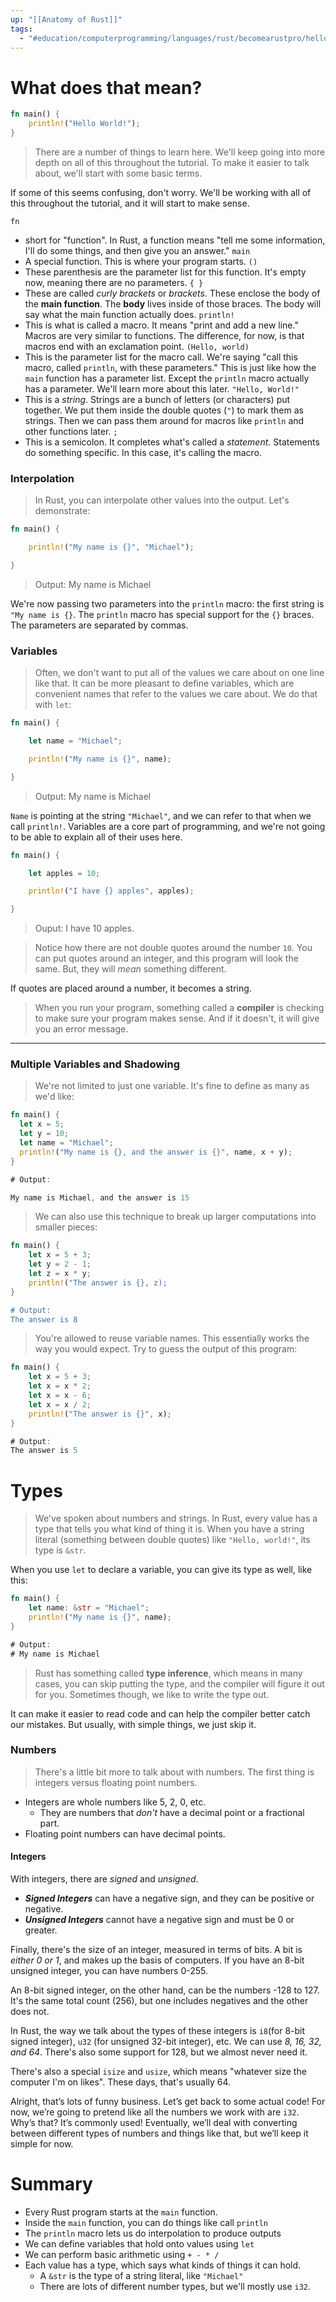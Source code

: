 ```yaml
---
up: "[[Anatomy of Rust]]"
tags:
  - "#education/computerprogramming/languages/rust/becomearustpro/helloworld"
---
```


# What does that mean?

```rust
fn main() {
    println!("Hello World!");
}
```

> There are a number of things to learn here. We'll keep going into more depth on all of this throughout the tutorial. To make it easier to talk about, we'll start with some basic terms. 

If some of this seems confusing, don't worry. We'll be working with all of this throughout the tutorial, and it will start to make sense.

`fn`
- short for "function". In Rust, a function means "tell me some information, I'll do some things, and then give you an answer."
`main`
- A special function. This is where your program starts.
`()`
- These parenthesis are the parameter list for this function. It's empty now, meaning there are no parameters. 
`{ }`
- These are called *curly brackets* or *brackets*. These enclose the body of the **main function**. The **body** lives inside of those braces. The body will say what the main function actually does.
`println!`
- This is what is called a macro. It means "print and add a new line." Macros are very similar to functions. The difference, for now, is that macros end with an exclamation point.
`(Hello, world)`
- This is the parameter list for the macro call. We're saying "call this macro, called `println`, with these parameters." This is just like how the `main` function has a parameter list. Except the `println` macro actually has a parameter. We'll learn more about this later.
`"Hello, World!"`
- This is a *string*. Strings are a bunch of letters (or characters) put together. We put them inside the double quotes (`"`) to mark them as strings. Then we can pass them around for macros like `println` and other functions later.
`;`
- This is a semicolon. It completes what's called a *statement*. Statements do something specific. In this case, it's calling the macro.

### Interpolation

> In Rust, you can interpolate other values into the output. Let's demonstrate:

```rust
fn main() {

    println!("My name is {}", "Michael");

}
```
> Output: My name is Michael

We're now passing two parameters into the `println` macro: the first string is `"My name is {}`. The `println` macro has special support for the `{}` braces. The parameters are separated by commas.

### Variables

> Often, we don't want to put all of the values we care about on one line like that. It can be more pleasant to define variables, which are convenient names that refer to the values we care about. We do that with `let`:

```rust
fn main() {

    let name = "Michael";

    println!("My name is {}", name);

}
```
>Output: My name is Michael

`Name` is pointing at the string `"Michael"`, and we can refer to that when we call `println!`. Variables are a core part of programming, and we're not going to be able to explain all of their uses here. 

```rust
fn main() {

    let apples = 10;

    println!("I have {} apples", apples);

}
```
> Ouput:
> I have 10 apples. 

> Notice how there are not double quotes around the number `10`. 
> 	You can put quotes around an integer, and this program will look the same.
> 	But, they will *mean* something different. 

If quotes are placed around a number, it becomes a string. 

> When you run your program, something called a **compiler** is checking to make sure your program makes sense. And if it doesn't, it will give you an error message. 

---

### Multiple Variables and Shadowing

> We're not limited to just one variable. It's fine to define as many as we'd like:

```Rust
fn main() {
  let x = 5;
  let y = 10;
  let name = "Michael";
  println!("My name is {}, and the answer is {}", name, x + y);
}

# Output:

My name is Michael, and the answer is 15
```

> We can also use this technique to break up larger computations into smaller pieces:

```Rust
fn main() {
    let x = 5 + 3;
    let y = 2 - 1;
    let z = x * y;
    println!("The answer is {}, z);
}

# Output:
The answer is 8
```

> You're allowed to reuse variable names. This essentially works the way you would expect. Try to guess the output of this program:

```Rust
fn main() {
    let x = 5 + 3;
    let x = x * 2;
    let x = x - 6;
    let x = x / 2;
    println!("The answer is {}", x);
}

# Output:
The answer is 5
```

# Types

> We've spoken about numbers and strings. In Rust, every value has a type that tells you what kind of thing it is. When you have a string literal (something between double quotes) like `"Hello, world!"`, its type is `&str`.

When you use `let` to declare a variable, you can give its type as well, like this:

```Rust
fn main() {
    let name: &str = "Michael";
    println!("My name is {}", name);
}

# Output:
# My name is Michael
```

> Rust has something called **type inference**, which means in many cases, you can skip putting the type, and the compiler will figure it out for you. Sometimes though, we like to write the type out. 

It can make it easier to read code and can help the compiler better catch our mistakes. But usually, with simple things, we just skip it.

### Numbers

> There's a little bit more to talk about with numbers. The first thing is integers versus floating point numbers.

- Integers are whole numbers like 5, 2, 0, etc.
	- They are numbers that *don't* have a decimal point or a fractional part.
- Floating point numbers can have decimal points. 

#### Integers

With integers, there are *signed* and *unsigned*. 

- ***Signed Integers*** can have a negative sign, and they can be positive or negative. 
- ***Unsigned Integers*** cannot have a negative sign and must be 0 or greater.

Finally, there's the size of an integer, measured in terms of bits. A bit is *either 0 or 1*, and makes up the basis of computers. If you have an 8-bit unsigned integer, you can have numbers 0-255. 

An 8-bit signed integer, on the other hand, can be the numbers -128 to 127. It's the same total count (256), but one includes negatives and the other does not. 

In Rust, the way we talk about the types of these integers is `i8`(for 8-bit signed integer), `u32` (for unsigned 32-bit integer), etc. We can use *8, 16, 32, and 64*. There's also some support for 128, but we almost never need it. 

There's also a special `isize` and `usize`, which means "whatever size the computer I'm on likes". These days, that's usually 64. 

Alright, that’s lots of funny business. Let’s get back to some actual code! For now, we’re going to pretend like all the numbers we work with are `i32`. Why’s that? It’s commonly used! Eventually, we’ll deal with converting between different types of numbers and things like that, but we’ll keep it simple for now.

# Summary

- Every Rust program starts at the `main` function.
- Inside the `main` function, you can do things like call `println`
- The `println` macro lets us do interpolation to produce outputs
- We can define variables that hold onto values using `let`
- We can perform basic arithmetic using `+ - * /`
- Each value has a type, which says what kinds of things it can hold. 
	- A `&str` is the type of a string literal, like `"Michael"`
	- There are lots of different number types, but we'll mostly use `i32`.


